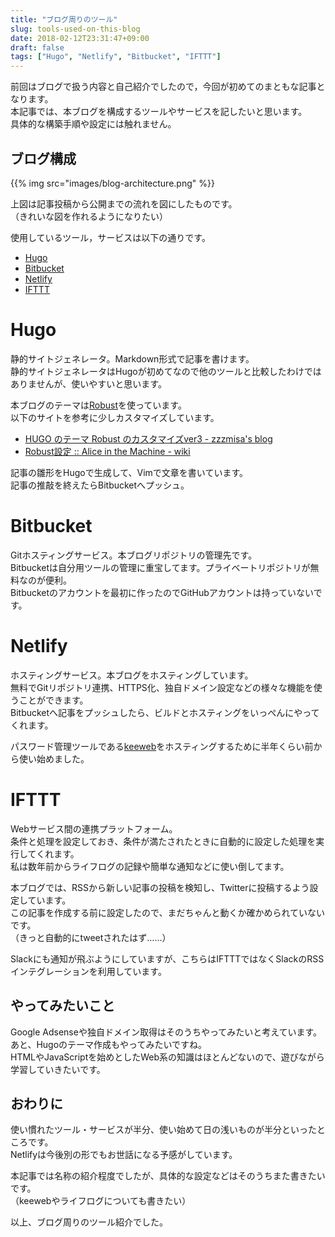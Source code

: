 ```yaml
---
title: "ブログ周りのツール"
slug: tools-used-on-this-blog
date: 2018-02-12T23:31:47+09:00
draft: false
tags: ["Hugo", "Netlify", "Bitbucket", "IFTTT"]
---
```


前回はブログで扱う内容と自己紹介でしたので，今回が初めてのまともな記事となります。  
本記事では、本ブログを構成するツールやサービスを記したいと思います。  
具体的な構築手順や設定には触れません。  


ブログ構成
---

{{% img src="images/blog-architecture.png" %}}

上図は記事投稿から公開までの流れを図にしたものです。  
（きれいな図を作れるようになりたい）  

使用しているツール，サービスは以下の通りです。  

- [Hugo](https://gohugo.io/)
- [Bitbucket](https://bitbucket.org/)
- [Netlify](https://www.netlify.com/)
- [IFTTT](https://ifttt.com/)


# Hugo

静的サイトジェネレータ。Markdown形式で記事を書けます。  
静的サイトジェネレータはHugoが初めてなので他のツールと比較したわけではありませんが、使いやすいと思います。  

本ブログのテーマは[Robust](https://github.com/dim0627/hugo_theme_robust)を使っています。  
以下のサイトを参考に少しカスタマイズしています。  

- [HUGO のテーマ Robust のカスタマイズver3 - zzzmisa's blog](http://blog.zzzmisa.com/customize_hugo_theme3/)  
- [Robust設定 :: Alice in the Machine - wiki](https://browniealice.github.io/wiki/technote/hugo/setting_for_robust/)

記事の雛形をHugoで生成して、Vimで文章を書いています。  
記事の推敲を終えたらBitbucketへプッシュ。  


# Bitbucket

Gitホスティングサービス。本ブログリポジトリの管理先です。  
Bitbucketは自分用ツールの管理に重宝してます。プライベートリポジトリが無料なのが便利。  
Bitbucketのアカウントを最初に作ったのでGitHubアカウントは持っていないです。  


# Netlify

ホスティングサービス。本ブログをホスティングしています。  
無料でGitリポジトリ連携、HTTPS化、独自ドメイン設定などの様々な機能を使うことができます。  
Bitbucketへ記事をプッシュしたら、ビルドとホスティングをいっぺんにやってくれます。  

パスワード管理ツールである[keeweb](https://github.com/keeweb/keeweb)をホスティングするために半年くらい前から使い始めました。  


# IFTTT

Webサービス間の連携プラットフォーム。  
条件と処理を設定しておき、条件が満たされたときに自動的に設定した処理を実行してくれます。  
私は数年前からライフログの記録や簡単な通知などに使い倒してます。  

本ブログでは、RSSから新しい記事の投稿を検知し、Twitterに投稿するよう設定しています。  
この記事を作成する前に設定したので、まだちゃんと動くか確かめられていないです。  
（きっと自動的にtweetされたはず……）  


Slackにも通知が飛ぶようにしていますが、こちらはIFTTTではなくSlackのRSSインテグレーションを利用しています。  

やってみたいこと
---

Google Adsenseや独自ドメイン取得はそのうちやってみたいと考えています。  
あと、Hugoのテーマ作成もやってみたいですね。  
HTMLやJavaScriptを始めとしたWeb系の知識はほとんどないので、遊びながら学習していきたいです。  


おわりに
---

使い慣れたツール・サービスが半分、使い始めて日の浅いものが半分といったところです。  
Netlifyは今後別の形でもお世話になる予感がしています。  


本記事では名称の紹介程度でしたが、具体的な設定などはそのうちまた書きたいです。  
（keewebやライフログについても書きたい）


以上、ブログ周りのツール紹介でした。  

